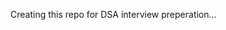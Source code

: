 Creating this repo for DSA interview preperation...  
       
            
           
                  
     
     
   
  
